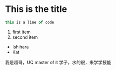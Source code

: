 # This is the title

```javascript
this is a line of code
```

1. first item
2. second item

* Ishihara
* Kat

我是超哥，UQ master of it 学子，水的很，来学学技能
